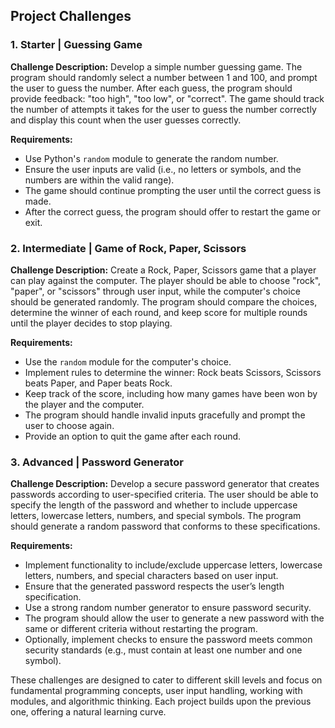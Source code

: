 ## Project Challenges

### 1. Starter | Guessing Game

**Challenge Description:**
Develop a simple number guessing game. The program should randomly select a number between 1 and 100, and prompt the user to guess the number. After each guess, the program should provide feedback: "too high", "too low", or "correct". The game should track the number of attempts it takes for the user to guess the number correctly and display this count when the user guesses correctly.

**Requirements:**
- Use Python's `random` module to generate the random number.
- Ensure the user inputs are valid (i.e., no letters or symbols, and the numbers are within the valid range).
- The game should continue prompting the user until the correct guess is made.
- After the correct guess, the program should offer to restart the game or exit.

### 2. Intermediate | Game of Rock, Paper, Scissors

**Challenge Description:**
Create a Rock, Paper, Scissors game that a player can play against the computer. The player should be able to choose "rock", "paper", or "scissors" through user input, while the computer's choice should be generated randomly. The program should compare the choices, determine the winner of each round, and keep score for multiple rounds until the player decides to stop playing.

**Requirements:**
- Use the `random` module for the computer's choice.
- Implement rules to determine the winner: Rock beats Scissors, Scissors beats Paper, and Paper beats Rock.
- Keep track of the score, including how many games have been won by the player and the computer.
- The program should handle invalid inputs gracefully and prompt the user to choose again.
- Provide an option to quit the game after each round.

### 3. Advanced | Password Generator

**Challenge Description:**
Develop a secure password generator that creates passwords according to user-specified criteria. The user should be able to specify the length of the password and whether to include uppercase letters, lowercase letters, numbers, and special symbols. The program should generate a random password that conforms to these specifications.

**Requirements:**
- Implement functionality to include/exclude uppercase letters, lowercase letters, numbers, and special characters based on user input.
- Ensure that the generated password respects the user’s length specification.
- Use a strong random number generator to ensure password security.
- The program should allow the user to generate a new password with the same or different criteria without restarting the program.
- Optionally, implement checks to ensure the password meets common security standards (e.g., must contain at least one number and one symbol).

These challenges are designed to cater to different skill levels and focus on fundamental programming concepts, user input handling, working with modules, and algorithmic thinking. Each project builds upon the previous one, offering a natural learning curve.